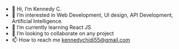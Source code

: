 - 👋 Hi, I’m Kennedy C.
- 👀 I’m interested in Web Development, UI design, API Development, Artificial Intelligence.
- 🌱 I’m currently learning React JS
- 💞️ I’m looking to collaborate on any project
- 📫 How to reach me kennedychidi55@gmail.com 

<!---
kennedyC2/kennedyC2 is a ✨ special ✨ repository because its `README.md` (this file) appears on your GitHub profile.
You can click the Preview link to take a look at your changes.
--->

